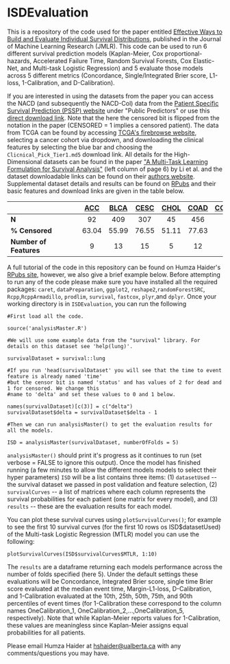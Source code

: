 # ISDEvaluation
This is a repository of the code used for the paper entitled [Effective Ways to Build and Evaluate Individual
Survival Distributions](http://www.jmlr.org/papers/v21/18-772.html), published in the Journal of Machine Learning Research (JMLR). This code can be used to run 6 different survival prediction models (Kaplan-Meier, Cox proportional-hazards, Accelerated Failure Time, Random Survival Forests, Cox Elastic-Net, and Multi-task Logistic Regression) and 5 evaluate those models across 5 different metrics (Concordance, Single/Integrated Brier score, L1-loss, 1-Calibration, and D-Calibration).


If you are interested in using the datasets from the paper you can access the NACD (and subsequently the NACD-Col) data from the [Patient Specific Survival Prediction (PSSP) website](http://pssp.srv.ualberta.ca) under "Public Predictors" or use this [direct download link](http://pssp.srv.ualberta.ca/system/predictors/datasets/000/000/032/original/All_Data_updated_may2011_CLEANED.csv?1350302245). Note that the here the censored bit is flipped from the notation in the paper (CENSORED = 1 implies a censored patient). The data from TCGA can be found by accessing [TCGA's firebrowse website](http://firebrowse.org/), selecting a cancer cohort via dropdown, and downloading the clinical features by selecting the blue bar and choosing the `Clicnical_Pick_Tier1.md5` download link. All details for the High-Dimensional datasets can be found in the paper ["A Multi-Task Learning Formulation for Survival Analysis"](http://dmkd.cs.vt.edu/papers/KDD16.pdf) (left column of page 6) by Li et al. and the dataset downloadable links can be found on their [authors website](http://user.it.uu.se/~liuya610/download.html). Supplemental dataset details and results can be found on [RPubs](http://rpubs.com/haiderstats/ISDEvaluationSupplement) and their basic features and download links are given in the table below.


<table class="table table-striped" style="width: auto !important; margin-left: auto; margin-right: auto;">
 <thead>
  <tr>
   <th style="text-align:left;">   </th>
   <th style="text-align:center;"> <a href = "http://gdac.broadinstitute.org/runs/stddata__2016_01_28/data/ACC/20160128/gdac.broadinstitute.org_ACC.Clinical_Pick_Tier1.Level_4.2016012800.0.0.tar.gz">ACC</a> </th>
    <th style="text-align:center;"> <a href = "http://gdac.broadinstitute.org/runs/stddata__2016_01_28/data/BLCA/20160128/gdac.broadinstitute.org_BLCA.Clinical_Pick_Tier1.Level_4.2016012800.0.0.tar.gz"> BLCA</a> </th>
   <th style="text-align:center;"> <a href = "http://gdac.broadinstitute.org/runs/stddata__2016_01_28/data/CESC/20160128/gdac.broadinstitute.org_CESC.Clinical_Pick_Tier1.Level_4.2016012800.0.0.tar.gz"> CESC</a> </th>
   <th style="text-align:center;"> <a href = "http://gdac.broadinstitute.org/runs/stddata__2016_01_28/data/CHOL/20160128/gdac.broadinstitute.org_CHOL.Clinical_Pick_Tier1.Level_4.2016012800.0.0.tar.gz"> CHOL </a></th>
   <th style="text-align:center;"> <a href = "http://gdac.broadinstitute.org/runs/stddata__2016_01_28/data/COAD/20160128/gdac.broadinstitute.org_COAD.Clinical_Pick_Tier1.Level_4.2016012800.0.0.tar.gz"> COAD </a></th>
   <th style="text-align:center;"> <a href = "http://gdac.broadinstitute.org/runs/stddata__2016_01_28/data/COADREAD/20160128/gdac.broadinstitute.org_COADREAD.Clinical_Pick_Tier1.Level_4.2016012800.0.0.tar.gz"> COADREAD</a> </th>
   <th style="text-align:center;"> <a href = "http://gdac.broadinstitute.org/runs/stddata__2016_01_28/data/ESCA/20160128/gdac.broadinstitute.org_ESCA.Clinical_Pick_Tier1.Level_4.2016012800.0.0.tar.gz"> ESCA</a> </th>
   <th style="text-align:center;"> <a href = "http://gdac.broadinstitute.org/runs/stddata__2016_01_28/data/FPPP/20160128/gdac.broadinstitute.org_FPPP.Clinical_Pick_Tier1.Level_4.2016012800.0.0.tar.gz"> FPPP</a> </th>
   <th style="text-align:center;"> <a href = "http://gdac.broadinstitute.org/runs/stddata__2016_01_28/data/HNSC/20160128/gdac.broadinstitute.org_HNSC.Clinical_Pick_Tier1.Level_4.2016012800.0.0.tar.gz"> HNSC </a></th>
   <th style="text-align:center;"> <a href = "http://gdac.broadinstitute.org/runs/stddata__2016_01_28/data/KICH/20160128/gdac.broadinstitute.org_KICH.Clinical_Pick_Tier1.Level_4.2016012800.0.0.tar.gz"> KICH</a> </th>
   <th style="text-align:center;"> <a href = "http://gdac.broadinstitute.org/runs/stddata__2016_01_28/data/KIPAN/20160128/gdac.broadinstitute.org_KIPAN.Clinical_Pick_Tier1.Level_4.2016012800.0.0.tar.gz"> KIPAN </a></th>
   <th style="text-align:center;"> <a href = "http://gdac.broadinstitute.org/runs/stddata__2016_01_28/data/KIRC/20160128/gdac.broadinstitute.org_KIRC.Clinical_Pick_Tier1.Level_4.2016012800.0.0.tar.gz"> KIRC</a> </th>
   <th style="text-align:center;"> <a href = "http://gdac.broadinstitute.org/runs/stddata__2016_01_28/data/KIRP/20160128/gdac.broadinstitute.org_KIR{.Clinical_Pick_Tier1.Level_4.2016012800.0.0.tar.gz"> KIRP</a> </th>
   <th style="text-align:center;"> <a href = "http://gdac.broadinstitute.org/runs/stddata__2016_01_28/data/LGG/20160128/gdac.broadinstitute.org_LGG.Clinical_Pick_Tier1.Level_4.2016012800.0.0.tar.gz"> LGG </a></th>
   <th style="text-align:center;"> <a href = "http://gdac.broadinstitute.org/runs/stddata__2016_01_28/data/LIHC/20160128/gdac.broadinstitute.org_LIHC.Clinical_Pick_Tier1.Level_4.2016012800.0.0.tar.gz"> LIHC </a></th>
   <th style="text-align:center;"> <a href = "http://gdac.broadinstitute.org/runs/stddata__2016_01_28/data/LUAD/20160128/gdac.broadinstitute.org_LUAD.Clinical_Pick_Tier1.Level_4.2016012800.0.0.tar.gz"> LUAD </a></th>
   <th style="text-align:center;"> <a href = "http://gdac.broadinstitute.org/runs/stddata__2016_01_28/data/LUSC/20160128/gdac.broadinstitute.org_LUSC.Clinical_Pick_Tier1.Level_4.2016012800.0.0.tar.gz"> LUSC</a> </th>
   <th style="text-align:center;"> <a href = "http://gdac.broadinstitute.org/runs/stddata__2016_01_28/data/OV/20160128/gdac.broadinstitute.org_OV.Clinical_Pick_Tier1.Level_4.2016012800.0.0.tar.gz"> OV </a></th>
   <th style="text-align:center;"> <a href = "http://gdac.broadinstitute.org/runs/stddata__2016_01_28/data/PAAD/20160128/gdac.broadinstitute.org_PAAD.Clinical_Pick_Tier1.Level_4.2016012800.0.0.tar.gz"> PAAD </a></th>
   <th style="text-align:center;"> <a href = "http://gdac.broadinstitute.org/runs/stddata__2016_01_28/data/PRAD/20160128/gdac.broadinstitute.org_PRAD.Clinical_Pick_Tier1.Level_4.2016012800.0.0.tar.gz"> PRAD</a> </th>
   <th style="text-align:center;"> <a href = "http://gdac.broadinstitute.org/runs/stddata__2016_01_28/data/SARC/20160128/gdac.broadinstitute.org_SARC.Clinical_Pick_Tier1.Level_4.2016012800.0.0.tar.gz"> SARC </a></th>
   <th style="text-align:center;"> <a href = "http://gdac.broadinstitute.org/runs/stddata__2016_01_28/data/SKCM/20160128/gdac.broadinstitute.org_SKCM.Clinical_Pick_Tier1.Level_4.2016012800.0.0.tar.gz"> SKCM</a> </th>
   <th style="text-align:center;"> <a href = "http://gdac.broadinstitute.org/runs/stddata__2016_01_28/data/STAD/20160128/gdac.broadinstitute.org_STAD.Clinical_Pick_Tier1.Level_4.2016012800.0.0.tar.gz"> STAD </a></th>
   <th style="text-align:center;"> <a href = "http://gdac.broadinstitute.org/runs/stddata__2016_01_28/data/STES/20160128/gdac.broadinstitute.org_STES.Clinical_Pick_Tier1.Level_4.2016012800.0.0.tar.gz"> STES </a></th>
   <th style="text-align:center;"> <a href = "http://gdac.broadinstitute.org/runs/stddata__2016_01_28/data/THCA/20160128/gdac.broadinstitute.org_THCA.Clinical_Pick_Tier1.Level_4.2016012800.0.0.tar.gz"> THCA </a></th>
   <th style="text-align:center;"> <a href = "http://gdac.broadinstitute.org/runs/stddata__2016_01_28/data/UCEC/20160128/gdac.broadinstitute.org_UCEC.Clinical_Pick_Tier1.Level_4.2016012800.0.0.tar.gz"> UCEC </a></th>
   <th style="text-align:center;"> <a href = "http://gdac.broadinstitute.org/runs/stddata__2016_01_28/data/UCS/20160128/gdac.broadinstitute.org_UCS.Clinical_Pick_Tier1.Level_4.2016012800.0.0.tar.gz"> UCS </a></th>
   <th style="text-align:center;"> <a href = "http://gdac.broadinstitute.org/runs/stddata__2016_01_28/data/UVM/20160128/gdac.broadinstitute.org_UVM.Clinical_Pick_Tier1.Level_4.2016012800.0.0.tar.gz"> UVM </a></th>
  </tr>
 </thead>
<tbody>
  <tr>
   <td style="text-align:left;min-width: 4cm; font-weight: bold;"> N </td>
   <td style="text-align:center;"> 92 </td>
   <td style="text-align:center;"> 409 </td>
   <td style="text-align:center;"> 307 </td>
   <td style="text-align:center;"> 45 </td>
   <td style="text-align:center;"> 456 </td>
   <td style="text-align:center;"> 626 </td>
   <td style="text-align:center;"> 185 </td>
   <td style="text-align:center;"> 38 </td>
   <td style="text-align:center;"> 526 </td>
   <td style="text-align:center;"> 112 </td>
   <td style="text-align:center;"> 939 </td>
   <td style="text-align:center;"> 537 </td>
   <td style="text-align:center;"> 290 </td>
   <td style="text-align:center;"> 513 </td>
   <td style="text-align:center;"> 376 </td>
   <td style="text-align:center;"> 513 </td>
   <td style="text-align:center;"> 498 </td>
   <td style="text-align:center;"> 576 </td>
   <td style="text-align:center;"> 185 </td>
   <td style="text-align:center;"> 499 </td>
   <td style="text-align:center;"> 261 </td>
   <td style="text-align:center;"> 460 </td>
   <td style="text-align:center;"> 436 </td>
   <td style="text-align:center;"> 621 </td>
   <td style="text-align:center;"> 503 </td>
   <td style="text-align:center;"> 546 </td>
   <td style="text-align:center;"> 57 </td>
   <td style="text-align:center;"> 80 </td>
  </tr>
  <tr>
   <td style="text-align:left;min-width: 4cm; font-weight: bold;"> % Censored </td>
   <td style="text-align:center;"> 63.04 </td>
   <td style="text-align:center;"> 55.99 </td>
   <td style="text-align:center;"> 76.55 </td>
   <td style="text-align:center;"> 51.11 </td>
   <td style="text-align:center;"> 77.63 </td>
   <td style="text-align:center;"> 79.39 </td>
   <td style="text-align:center;"> 58.38 </td>
   <td style="text-align:center;"> 81.58 </td>
   <td style="text-align:center;"> 57.6 </td>
   <td style="text-align:center;"> 89.29 </td>
   <td style="text-align:center;"> 75.19 </td>
   <td style="text-align:center;"> 67.04 </td>
   <td style="text-align:center;"> 84.83 </td>
   <td style="text-align:center;"> 75.63 </td>
   <td style="text-align:center;"> 64.89 </td>
   <td style="text-align:center;"> 64.13 </td>
   <td style="text-align:center;"> 56.83 </td>
   <td style="text-align:center;"> 40.45 </td>
   <td style="text-align:center;"> 45.95 </td>
   <td style="text-align:center;"> 98 </td>
   <td style="text-align:center;"> 62.07 </td>
   <td style="text-align:center;"> 51.96 </td>
   <td style="text-align:center;"> 61.01 </td>
   <td style="text-align:center;"> 60.23 </td>
   <td style="text-align:center;"> 96.82 </td>
   <td style="text-align:center;"> 83.33 </td>
   <td style="text-align:center;"> 38.6 </td>
   <td style="text-align:center;"> 71.25 </td>
  </tr>
  <tr>
   <td style="text-align:left;min-width: 4cm; font-weight: bold;"> Number of Features </td>
   <td style="text-align:center;"> 9 </td>
   <td style="text-align:center;"> 13 </td>
   <td style="text-align:center;"> 15 </td>
   <td style="text-align:center;"> 5 </td>
   <td style="text-align:center;"> 12 </td>
   <td style="text-align:center;"> 13 </td>
   <td style="text-align:center;"> 13 </td>
   <td style="text-align:center;"> 3 </td>
   <td style="text-align:center;"> 20 </td>
   <td style="text-align:center;"> 7 </td>
   <td style="text-align:center;"> 20 </td>
   <td style="text-align:center;"> 14 </td>
   <td style="text-align:center;"> 12 </td>
   <td style="text-align:center;"> 4 </td>
   <td style="text-align:center;"> 12 </td>
   <td style="text-align:center;"> 14 </td>
   <td style="text-align:center;"> 12 </td>
   <td style="text-align:center;"> 2 </td>
   <td style="text-align:center;"> 10 </td>
   <td style="text-align:center;"> 6 </td>
   <td style="text-align:center;"> 5 </td>
   <td style="text-align:center;"> 18 </td>
   <td style="text-align:center;"> 17 </td>
   <td style="text-align:center;"> 18 </td>
   <td style="text-align:center;"> 14 </td>
   <td style="text-align:center;"> 6 </td>
   <td style="text-align:center;"> 4 </td>
   <td style="text-align:center;"> 6 </td>
  </tr>
</tbody>
</table>



A full tutorial of the code in this repository can be found on Humza Haider's [RPubs site](http://rpubs.com/haiderstats/ISDEvaluation), however, we also give a brief example below. Before attempting to run any of the code please make sure you have installed all the required packages: `caret`, `dataPreparation`, `ggplot2`, `reshape2`,`randomForestSRC`, `Rcpp`,`RcppArmadillo`, `prodlim`, `survival`, `fastcox`, `plyr`,and `dplyr`. Once your working directory is in `ISDEvaluation`, you can run the following

```
#First load all the code.

source('analysisMaster.R')

#We will use some example data from the "survival" library. For details on this dataset see 'help(lung)'.

survivalDataset = survival::lung

#If you run 'head(survivalDataset' you will see that the time to event feature is already named 'time'
#but the censor bit is named 'status' and has values of 2 for dead and 1 for censored. We change this
#name to 'delta' and set these values to 0 and 1 below.

names(survivalDataset)[c(3)] = c("delta")
survivalDataset$delta = survivalDataset$delta - 1

#Then we can run analysisMaster() to get the evaluation results for all the models.

ISD = analysisMaster(survivalDataset, numberOfFolds = 5)
```

`analysisMaster()` should print it's progress as it continues to run (set verbose = FALSE to ignore this output). Once the model has finished running (a few minutes to allow the different models models to select their hyper parameters) `ISD` will be a list contains three items: (1) `datasetUsed` -- the survival dataset we passed in post validation and feature selection, (2) `survivalCurves` -- a list of matrices where each column represents the survival probabilities for each patient (one matrix for every model), and (3) `results` -- these are the evaluation results for each model. 



You can plot these survival curves using `plotSurvivalCurves()`; for example to see the first 10 survival curves (for the first 10 rows os ISD$datasetUsed) of the Multi-task Logistic Regression (MTLR) model you can use the following:
```
plotSurvivalCurves(ISD$survivalCurves$MTLR, 1:10)
```


The `results` are a dataframe returning each models performance across the number of folds specified (here 5). Under the default settings these evaluations will be Concordance, Integrated Brier score, single time Brier score evaluated at the median event time, Margin-L1-loss, D-Calibration, and 1-Calibration evaluated at the 10th, 25th, 50th, 75th, and 90th percentiles of event times (for 1-Calibration these correspond to the column names OneCalibration_1, OneCalibration_2,...,OneCalibration_5, respectively). Note that while Kaplan-Meier reports values for 1-Calibration, these values are meaningless since Kaplan-Meier assigns equal probabilities for all patients.

Please email Humza Haider at hshaider@ualberta.ca with any comments/questions you may have.
